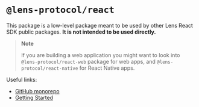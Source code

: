 # `@lens-protocol/react`

This package is a low-level package meant to be used by other Lens React SDK public packages. **It is not intended to be used directly.**

> **Note**
>
> If you are building a web application you might want to look into `@lens-protocol/react-web` package for web apps, and `@lens-protocol/react-native` for React Native apps.

Useful links:

- [GitHub monorepo](https://github.com/lens-protocol/lens-sdk)
- [Getting Started](https://docs.lens.xyz/docs/sdk-react-getting-started)

